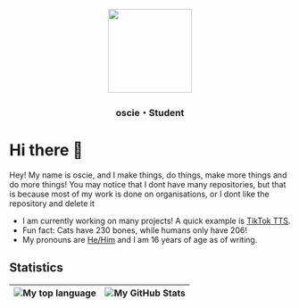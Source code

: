 <div><center>
    <p align="center"><img src="https://avatars.githubusercontent.com/oscie57" height="150" width="150"></p>
    <h3 align="center">oscie・Student</h3>
</div></center>


# Hi there 👋
Hey! My name is oscie, and I make things, do things, make more things and do more things!
You may notice that I dont have many repositories, but that is because most of my work is done on organisations, or I dont like the repository and delete it
- I am currently working on many projects! A quick example is [TikTok TTS](https://github.com/oscie57/tiktok-voice).
- Fun fact: Cats have 230 bones, while humans only have 206!
- My pronouns are <a href="https://en.pronouns.page/he&him">He/Him</a> and I am 16 years of age as of writing.

## Statistics
|![My top language](https://github-readme-stats.vercel.app/api/top-langs/?username=oscie57&show_icons=true&title_color=4F8CC9&text_color=9f9f9f&bg_color=00000000&hide_border=true&icon_color=00000000&count_private=true)|![My GitHub Stats](https://github-readme-stats.vercel.app/api?username=oscie57&show_icons=true&title_color=4F8CC9&text_color=9f9f9f&bg_color=00000000&hide_border=true&icon_color=4F8CC9&count_private=true&show_icons=true)|
|-|-|
